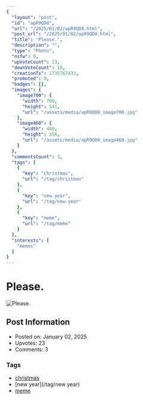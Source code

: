 ```yaml
---
{
  "layout": "post",
  "id": "apR9QD8",
  "url": "/2025/01/02/apR9QD8.html",
  "post_url": "/2025/01/02/apR9QD8.html",
  "title": "Please.",
  "description": "",
  "type": "Photo",
  "nsfw": 0,
  "upVoteCount": 23,
  "downVoteCount": 18,
  "creationTs": 1735767433,
  "promoted": 0,
  "badges": [],
  "images": {
    "image700": {
      "width": 700,
      "height": 541,
      "url": "/assets/media/apR9QD8_image700.jpg"
    },
    "image460": {
      "width": 460,
      "height": 356,
      "url": "/assets/media/apR9QD8_image460.jpg"
    }
  },
  "commentsCount": 3,
  "tags": [
    {
      "key": "christmas",
      "url": "/tag/christmas"
    },
    {
      "key": "new year",
      "url": "/tag/new-year"
    },
    {
      "key": "meme",
      "url": "/tag/meme"
    }
  ],
  "interests": [
    "memes"
  ]
}
---
```


# Please.

![Please.](/assets/media/apR9QD8_image700.jpg)

## Post Information

- Posted on: January 02, 2025
- Upvotes: 23
- Comments: 3

### Tags

- [christmas](/tag/christmas)
- [new year](/tag/new year)
- [meme](/tag/meme)
